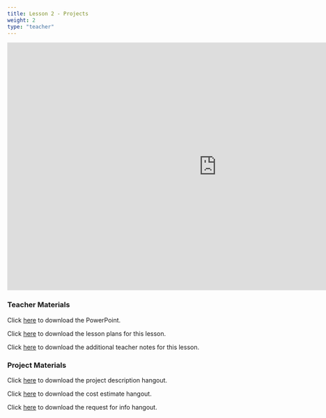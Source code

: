 ```yaml
---
title: Lesson 2 - Projects
weight: 2
type: "teacher" 
---
```


<iframe src="https://docs.google.com/presentation/d/e/2PACX-1vS-sl01XvZpQGCXS1QW2u-PaAa-rOXk-LSti7wihlanyy0ZIMiuZF0Jqy6JiXuMEvVyjYITU6MBZpj-/embed?start=false&loop=false&delayms=3000" frameborder="0" width="960" height="569" allowfullscreen="true" mozallowfullscreen="true" webkitallowfullscreen="true"></iframe>

### Teacher Materials

Click <a href="https://docs.google.com/presentation/d/1Jvi2LXjiw082vsfAJynv-XdWp-x9Vhr9y8vrQ7kkIl8/edit?usp=sharing" target="_blank">here</a> to download the PowerPoint.

Click <a href="https://docs.google.com/document/d/1IlU0vaFcE-eVpWMj__gZl0oyg98V6RDXwlRMHF9-Tm0/edit?usp=sharing" target="_blank">here</a> to download the lesson plans for this lesson.

Click <a href="https://docs.google.com/document/d/11FX9e6Ub_WVx2Q_9oVArhDmtjXuZr9w2iOiOPc0wTjs/edit?usp=sharing" target="_blank">here</a> to download the additional teacher notes for this lesson.

### Project Materials

Click <a href="https://docs.google.com/document/d/1DqI9N_HFvy-sC8W2bpqU0nzwgBdeesdP0iFmVmfEmy0/edit?usp=sharing" target="_blank">here</a> to download the project description hangout.

Click <a href="https://docs.google.com/document/d/1AfUXYU89faRPh7JhcSmoum81L_9jzyRDblqzynkY-bc/edit?usp=sharing" target="_blank">here</a> to download the cost estimate hangout.

Click <a href="https://docs.google.com/document/d/1B7451qAMeyuuzPKfvuODojAmhzXxEuewS_g_Q5jAZ0A/edit?usp=sharing" target="_blank">here</a> to download the request for info hangout.

